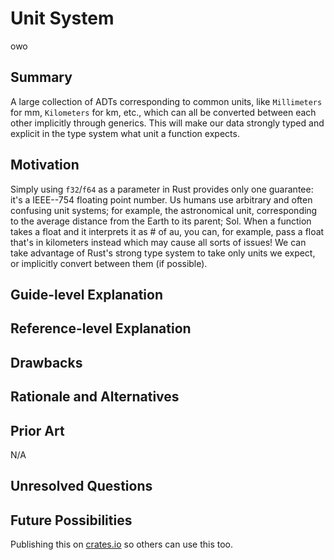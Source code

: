 # Unit System

owo

## Summary

A large collection of ADTs corresponding to common units, like `Millimeters` for
mm, `Kilometers` for km, etc., which can all be converted between each other
implicitly through generics. This will make our data strongly typed and explicit
in the type system what unit a function expects.

## Motivation

Simply using `f32`/`f64` as a parameter in Rust provides only one guarantee: it's a IEEE--754 floating point number. Us humans use arbitrary and often confusing unit systems; for example, the astronomical unit, corresponding to the average distance from the Earth to its parent; Sol. When a function takes a float and it interprets it as # of au, you can, for example, pass a float that's in kilometers instead which may cause all sorts of issues! We can take advantage of Rust's strong type system to take only units we expect, or implicitly convert between them (if possible).

<!-- TODO: Rewrite this section pls maxine help -->

## Guide-level Explanation

## Reference-level Explanation

<!-- TODO: Explain how we will actually do this. -->

## Drawbacks

## Rationale and Alternatives

## Prior Art

N/A

## Unresolved Questions

<!-- TODO -->

## Future Possibilities

Publishing this on [crates.io](https://crates.io/) so others can use this too.

